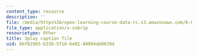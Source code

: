 ```yaml
---
content_type: resource
description: ''
file: /media/https%3A/open-learning-course-data-rc.s3.amazonaws.com/6-042j-mathematics-for-computer-science-spring-2015/bbf82965b3365f18be0184094ab0639d_iDfyX8WRIyM.vtt
file_type: application/x-subrip
resourcetype: Other
title: 3play caption file
uid: bbf82965-b336-5f18-be01-84094ab0639d
---
```

